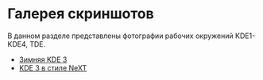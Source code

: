 # Галерея скриншотов

В данном разделе представлены фотографии рабочих окружений KDE1-KDE4, TDE.

* [Зимняя KDE 3](pic/KDE3/WinterKDE.md)
* [KDE 3 в стиле NeXT](pic/KDE3/NeXT_KDE.md)
